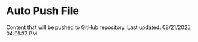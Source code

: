 # Auto Push File

Content that will be pushed to GitHub repository.
Last updated: 08/21/2025, 04:01:37 PM